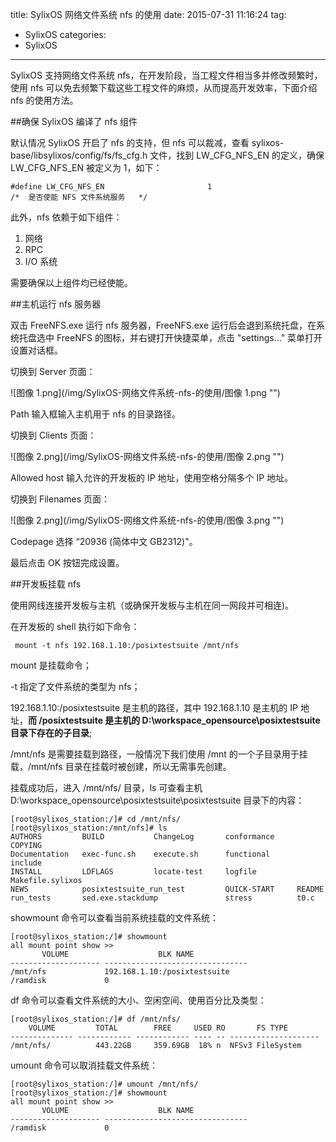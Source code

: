 title: SylixOS 网络文件系统 nfs 的使用
date: 2015-07-31 11:16:24
tag: 
- SylixOS 
categories: 
- SylixOS 
---

SylixOS 支持网络文件系统 nfs，在开发阶段，当工程文件相当多并修改频繁时，使用 nfs 可以免去频繁下载这些工程文件的麻烦，从而提高开发效率，下面介绍 nfs 的使用方法。

##确保 SylixOS 编译了 nfs 组件

默认情况 SylixOS 开启了 nfs 的支持，但 nfs 可以裁减，查看 sylixos-base/libsylixos/config/fs/fs_cfg.h 文件，找到 LW_CFG_NFS_EN 的定义，确保 LW_CFG_NFS_EN 被定义为 1，如下：
```
#define LW_CFG_NFS_EN                       1                           /*  是否使能 NFS 文件系统服务   */
```

此外，nfs 依赖于如下组件：

1. 网络
2. RPC
3. I/O 系统

需要确保以上组件均已经使能。

##主机运行 nfs 服务器

双击 FreeNFS.exe 运行 nfs 服务器，FreeNFS.exe 运行后会退到系统托盘，在系统托盘选中 FreeNFS 的图标，并右键打开快捷菜单，点击 "settings..." 菜单打开设置对话框。

切换到 Server 页面：

![图像 1.png](/img/SylixOS-网络文件系统-nfs-的使用/图像 1.png "")

Path 输入框输入主机用于 nfs 的目录路径。

切换到 Clients 页面：

![图像 2.png](/img/SylixOS-网络文件系统-nfs-的使用/图像 2.png "")

Allowed host 输入允许的开发板的 IP 地址，使用空格分隔多个 IP 地址。

切换到 Filenames 页面：

![图像 2.png](/img/SylixOS-网络文件系统-nfs-的使用/图像 3.png "")

Codepage 选择 “20936 (简体中文 GB2312)"。

最后点击 OK 按钮完成设置。

##开发板挂载 nfs

使用网线连接开发板与主机（或确保开发板与主机在同一网段并可相连)。

在开发板的 shell 执行如下命令：
```
 mount -t nfs 192.168.1.10:/posixtestsuite /mnt/nfs
```

mount 是挂载命令；

-t 指定了文件系统的类型为 nfs；

192.168.1.10:/posixtestsuite 是主机的路径，其中 192.168.1.10 是主机的 IP 地址，**而 /posixtestsuite 是主机的 D:\workspace_opensource\posixtestsuite 目录下存在的子目录**; 

/mnt/nfs 是需要挂载到路径，一般情况下我们使用 /mnt 的一个子目录用于挂载，/mnt/nfs 目录在挂载时被创建，所以无需事先创建。

挂载成功后，进入 /mnt/nfs/ 目录，ls 可查看主机 D:\workspace_opensource\posixtestsuite\posixtestsuite 目录下的内容：
```
[root@sylixos_station:/]# cd /mnt/nfs/
[root@sylixos_station:/mnt/nfs]# ls
AUTHORS         BUILD           ChangeLog       conformance     COPYING
Documentation   exec-func.sh    execute.sh      functional      include
INSTALL         LDFLAGS         locate-test     logfile         Makefile.sylixos
NEWS            posixtestsuite_run_test         QUICK-START     README
run_tests       sed.exe.stackdump               stress          t0.c
```

showmount 命令可以查看当前系统挂载的文件系统：
```
[root@sylixos_station:/]# showmount
all mount point show >>
       VOLUME                    BLK NAME
-------------------- --------------------------------
/mnt/nfs             192.168.1.10:/posixtestsuite
/ramdisk             0
```

df 命令可以查看文件系统的大小、空闲空间、使用百分比及类型：
```
[root@sylixos_station:/]# df /mnt/nfs/
    VOLUME         TOTAL        FREE     USED RO       FS TYPE
-------------- ------------ ------------ ---- -- --------------------
/mnt/nfs/          443.22GB     359.69GB  18% n  NFSv3 FileSystem
```

umount 命令可以取消挂载文件系统：
```
[root@sylixos_station:/]# umount /mnt/nfs/
[root@sylixos_station:/]# showmount
all mount point show >>
       VOLUME                    BLK NAME
-------------------- --------------------------------
/ramdisk             0
```